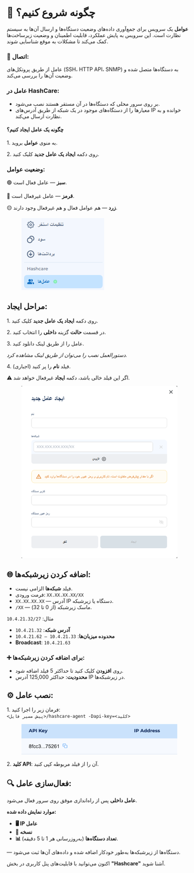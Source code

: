 # 🌟 چگونه شروع کنیم؟

**عوامل** یک سرویس برای جمع‌آوری داده‌های وضعیت دستگاه‌ها و ارسال آن‌ها به سیستم نظارت است. این سرویس به پایش عملکرد، قابلیت اطمینان و وضعیت زیرساخت‌ها کمک می‌کند تا مشکلات به موقع شناسایی شوند.

### **🔗 اتصال:**

عامل از طریق پروتکل‌های (SSH، HTTP API، SNMP) به دستگاه‌ها متصل شده و وضعیت آن‌ها را بررسی می‌کند.

### **عامل در HashCare:**

* بر روی سرور محلی که دستگاه‌ها در آن مستقر هستند نصب می‌شود.
* معیارها را از دستگاه‌های موجود در یک شبکه از طریق آدرس‌های IP خوانده و به نظارت ارسال می‌کند.

#### **چگونه یک عامل ایجاد کنیم؟**

1\. به منوی **عوامل** بروید.

2\. روی دکمه **ایجاد یک عامل جدید** کلیک کنید.

### **وضعیت عوامل:**

🟢 **سبز** — عامل فعال است.

🔴 **قرمز** — عامل غیرفعال است.

🟡 **زرد** — هم عوامل فعال و هم غیرفعال وجود دارند.

<figure><img src="../.gitbook/assets/image (1).png" alt=""><figcaption></figcaption></figure>

## **مراحل ایجاد:**

1\. روی دکمه **ایجاد یک عامل جدید** کلیک کنید.

2\. در قسمت **حالت** گزینه **داخلی** را انتخاب کنید.

3\. عامل را از طریق لینک دانلود کنید.

_دستورالعمل نصب را می‌توان از طریق لینک مشاهده کرد._

4\. فیلد **نام** را پر کنید (اجباری).

⚠️ اگر این فیلد خالی باشد، دکمه **ایجاد** غیرفعال خواهد شد.

<figure><img src="../.gitbook/assets/image (1) (1).png" alt="" width="448"><figcaption></figcaption></figure>

## **🌐 اضافه کردن زیرشبکه‌ها:**

* فیلد **شبکه‌ها** الزامی نیست.
* فرمت ورودی: `XX.XX.XX.XX/XX`
* `XX.XX.XX.XX` — آدرس IP دستگاه یا زیرشبکه.
* `/XX` — ماسک زیرشبکه (از 0 تا 32).

مثال: `10.4.21.32/27`

* **آدرس شبکه**: `10.4.21.32`
* **محدوده میزبان‌ها**: `10.4.21.33 – 10.4.21.62`
* **Broadcast**: `10.4.21.63`

### **➕ برای اضافه کردن زیرشبکه‌ها:**

* روی **افزودن** کلیک کنید تا حداکثر 5 فیلد اضافه شود.
* **محدودیت**: حداکثر 125,000 آدرس IP در زیرشبکه‌ها.

## **⚙️ نصب عامل:**

1\. فرمان زیر را اجرا کنید:\
`<پیش مسیر فایل>/hashcare-agent -Dapi-key=<کلید>`

<figure><img src="../.gitbook/assets/Снимок экрана 2025-01-13 в 15.17.22.png" alt=""><figcaption></figcaption></figure>

2\. **کلید API**: آن را از فیلد مربوطه کپی کنید.

## 🔍 فعال‌سازی عامل:

**عامل داخلی** پس از راه‌اندازی موفق روی سرور فعال می‌شود.

**موارد نمایش داده شده:**

* **🖥️ IP عامل**
* **📜 نسخه**
* **📊 تعداد دستگاه‌ها** (به‌روزرسانی هر 1 تا 5 دقیقه).

— دستگاه‌ها از زیرشبکه‌ها به‌طور خودکار اضافه شده و داده‌های آن‌ها ثبت می‌شود.

اکنون می‌توانید با قابلیت‌های پنل کاربری در بخش **"Hashcare"** آشنا شوید.
